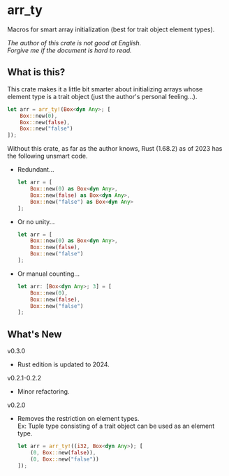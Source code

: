 arr_ty
===

Macros for smart array initialization (best for trait object element types).

*The author of this crate is not good at English.*  
*Forgive me if the document is hard to read.*

## What is this?
This crate makes it a little bit smarter about initializing arrays whose
element type is a trait object (just the author's personal feeling...).

```rust
let arr = arr_ty!(Box<dyn Any>; [
    Box::new(0),
    Box::new(false),
    Box::new("false")
]);
```

Without this crate, as far as the author knows,
Rust (1.68.2) as of 2023 has the following unsmart code.

* Redundant...

  ```rust
  let arr = [
      Box::new(0) as Box<dyn Any>,
      Box::new(false) as Box<dyn Any>,
      Box::new("false") as Box<dyn Any>
  ];
  ```

* Or no unity...

  ```rust
  let arr = [
      Box::new(0) as Box<dyn Any>,
      Box::new(false),
      Box::new("false")
  ];
  ```

* Or manual counting...

  ```rust
  let arr: [Box<dyn Any>; 3] = [
      Box::new(0),
      Box::new(false),
      Box::new("false")
  ];
  ```

## What's New

v0.3.0

* Rust edition is updated to 2024.

v0.2.1-0.2.2

* Minor refactoring.

v0.2.0

* Removes the restriction on element types.  
  Ex: Tuple type consisting of a trait object can be used as an element type.

  ```rust
  let arr = arr_ty!((i32, Box<dyn Any>); [
      (0, Box::new(false)),
      (0, Box::new("false"))
  ]);
  ```

